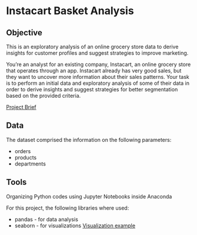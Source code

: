 # Instacart Basket Analysis

## Objective

This is an exploratory analysis of an online grocery store data to derive insights for customer profiles and suggest strategies to improve marketing.

You’re an analyst for an existing company, Instacart, an online grocery store
that operates through an app. Instacart already has very good sales, but they
want to uncover more information about their sales patterns. Your task is to
perform an initial data and exploratory analysis of some of their data in order
to derive insights and suggest strategies for better segmentation based on
the provided criteria.

 [Project Brief](https://github.com/datenuhli/instacart_basket_analysis/blob/main/Instacart%20Basket%20Analysis/01%20Project%20Management/Instacart_Basket_Analysis_Project_Brief.pdf) 

## Data

The dataset comprised the information on the following parameters:
- orders
- products
- departments

## Tools

Organizing Python codes using Jupyter Notebooks inside Anaconda 

For this project, the following libraries where used:
- pandas - for data analysis
- seaborn - for visualizations
[Visualization example](https://github.com/datenuhli/instacart_basket_analysis/blob/main/Instacart%20Basket%20Analysis/04%20Analysis/Visualizations/Mean_Prices_by_Customer_Profiles.png) 

